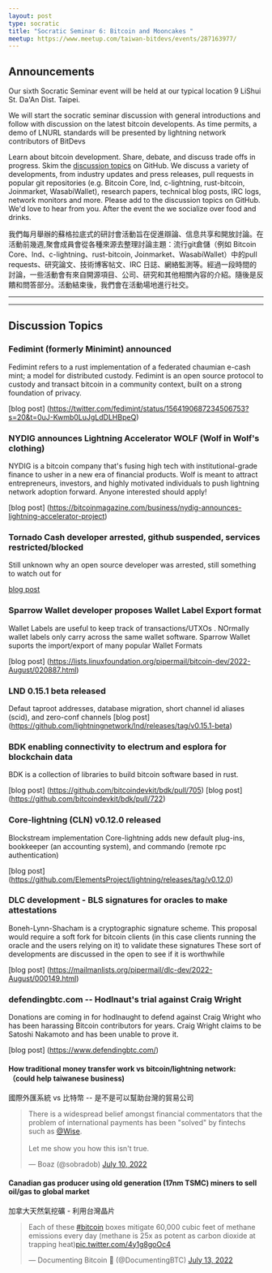 ```yaml
---
layout: post
type: socratic
title: "Socratic Seminar 6: Bitcoin and Mooncakes "
meetup: https://www.meetup.com/taiwan-bitdevs/events/287163977/
---
```


## Announcements

Our sixth Socratic Seminar event will be held at our typical location 9 LiShui St. Da'An Dist. Taipei.

We will start the socratic seminar discussion with general introductions and follow with discussion on the latest bitcoin developents. As time permits, a demo of LNURL standards will be presented by lightning network contributors of BitDevs

Learn about bitcoin development. Share, debate, and discuss trade offs in progress. Skim the [discussion topics](https://github.com/TaiwanBitdevs/TaiwanBitdevs.github.io/pull/11) on GitHub. We discuss a variety of developments, from industry updates and press releases, pull requests in popular git repositories (e.g. Bitcoin Core, lnd, c-lightning, rust-bitcoin, Joinmarket, WasabiWallet), research papers, technical blog posts, IRC logs, network monitors and more. Please add to the discussion topics on GitHub. We'd love to hear from you. After the event the we socialize over food and drinks. 

我們每月舉辦的蘇格拉底式的研討會活動旨在促進辯論、信息共享和開放討論。在活動前幾週,聚會成員會從各種來源去整理討論主題：流行git倉儲（例如 Bitcoin Core、lnd、c-lightning、rust-bitcoin, Joinmarket、WasabiWallet）中的pull requests、研究論文、技術博客帖文、IRC 日誌、網絡監測等。經過一段時間的討論，一些活動會有來自開源項目、公司、研究和其他相關內容的介紹。隨後是反饋和問答部分。活動結束後，我們會在活動場地進行社交。

---
---

## Discussion Topics

### Fedimint (formerly Minimint) announced

Fedimint refers to a rust implementation of a federated chaumian e-cash mint; a model for distributed custody.
Fedimint is an open source protocol to custody and transact bitcoin in a community context, built on a strong foundation of privacy.

[blog post] (https://twitter.com/fedimint/status/1564190687234506753?s=20&t=0uJ-Kwmb0LuJgLdDLHBpeQ)

### NYDIG announces Lightning Accelerator WOLF (Wolf in Wolf's clothing)

NYDIG is a bitcoin company that's fusing high tech with institutional-grade finance to usher in a new era of financial products. Wolf is meant to attract entrepreneurs, investors, and highly motivated individuals to push lightning network adoption forward. Anyone interested should apply!

[blog post] (https://bitcoinmagazine.com/business/nydig-announces-lightning-accelerator-project)

### Tornado Cash developer arrested, github suspended, services restricted/blocked

Still unknown why an open source developer was arrested, still something to watch out for

[blog post](https://cointelegraph.com/news/tornado-cash-saga-highlights-legal-issues-affecting-the-crypto-market)

### Sparrow Wallet developer proposes Wallet Label  Export format

Wallet Labels are useful to keep track of transactions/UTXOs .  NOrmally wallet labels only carry across the same wallet software. Sparrow Wallet suports the import/export of many popular Wallet Formats

[blog post] (https://lists.linuxfoundation.org/pipermail/bitcoin-dev/2022-August/020887.html)

### LND 0.15.1 beta released

Defaut taproot addresses, database migration, short channel id aliases (scid), and zero-conf channels
[blog post] (https://github.com/lightningnetwork/lnd/releases/tag/v0.15.1-beta)

### BDK enabling connectivity to electrum and esplora for blockchain data

BDK is a collection of libraries to build bitcoin software based in rust.

[blog post] (https://github.com/bitcoindevkit/bdk/pull/705)
[blog post] (https://github.com/bitcoindevkit/bdk/pull/722)

### Core-lightning (CLN) v0.12.0 released

Blockstream implementation Core-lightning adds new default plug-ins, bookkeeper (an accounting system), and commando (remote rpc authentication)

[blog post] (https://github.com/ElementsProject/lightning/releases/tag/v0.12.0)

### DLC development - BLS signatures for oracles to make attestations

Boneh-Lynn-Shacham is a cryptographic signature scheme. This proposal would require a soft fork for bitcoin clients (in this case clients running the oracle and the users relying on it) to validate these signatures
These sort of developments are discussed in the open to see if it is worthwhile

[blog post] (https://mailmanlists.org/pipermail/dlc-dev/2022-August/000149.html)


### defendingbtc.com -- Hodlnaut's trial against Craig Wright

Donations are coming in for hodlnaught to defend against Craig Wright who has been harassing Bitcoin contributors for years. Craig Wright claims to be Satoshi Nakamoto and has been unable to prove it.

[blog post] (https://www.defendingbtc.com/)
#### How traditional money transfer work vs bitcoin/lightning network: （could help taiwanese business)

 國際外匯系統 vs 比特幣 -- 是不是可以幫助台灣的貿易公司

<blockquote class="twitter-tweet"><p lang="en" dir="ltr">There is a widespread belief amongst financial commentators that the problem of international payments has been &quot;solved&quot; by fintechs such as <a href="https://twitter.com/Wise?ref_src=twsrc%5Etfw">@Wise</a>. <br><br>Let me show you how this isn&#39;t true.</p>&mdash; Boaz (@sobradob) <a href="https://twitter.com/sobradob/status/1546141704645971969?ref_src=twsrc%5Etfw">July 10, 2022</a></blockquote> <script async src="https://platform.twitter.com/widgets.js" charset="utf-8"></script> 

#### Canadian gas producer using old generation (17nm TSMC) miners to sell oil/gas to global market

加拿大天然氣挖礦 - 利用台灣晶片

<blockquote class="twitter-tweet"><p lang="en" dir="ltr">Each of these <a href="https://twitter.com/hashtag/bitcoin?src=hash&amp;ref_src=twsrc%5Etfw">#bitcoin</a> boxes mitigate 60,000 cubic feet of methane emissions every day (methane is 25x as potent as carbon dioxide at trapping heat)<a href="https://t.co/4y1g8goOc4">pic.twitter.com/4y1g8goOc4</a></p>&mdash; Documenting Bitcoin 📄 (@DocumentingBTC) <a href="https://twitter.com/DocumentingBTC/status/1547278900882964482?ref_src=twsrc%5Etfw">July 13, 2022</a></blockquote> <script async src="https://platform.twitter.com/widgets.js" charset="utf-8"></script>
